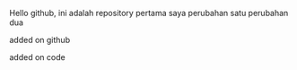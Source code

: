 Hello github, ini adalah repository pertama saya
perubahan satu
perubahan dua

added on github

added on code
